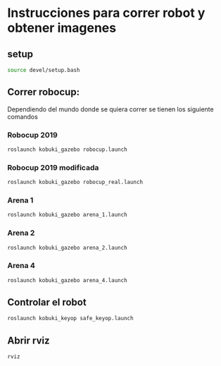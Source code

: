 # Instrucciones para correr robot y obtener imagenes
## setup
```bash
source devel/setup.bash
```
## Correr robocup: 
Dependiendo del mundo donde se quiera correr se tienen los siguiente comandos
### Robocup 2019
```bash
roslaunch kobuki_gazebo robocup.launch
```
### Robocup 2019 modificada
```bash
roslaunch kobuki_gazebo robocup_real.launch
```
### Arena 1
```bash
roslaunch kobuki_gazebo arena_1.launch
```
### Arena 2
```bash
roslaunch kobuki_gazebo arena_2.launch
```
### Arena 4
```bash
roslaunch kobuki_gazebo arena_4.launch
```

## Controlar el robot 
```bash
roslaunch kobuki_keyop safe_keyop.launch 
```

## Abrir rviz
```bash
rviz
```

